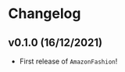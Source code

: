 # Changelog

<!--next-version-placeholder-->

## v0.1.0 (16/12/2021)

- First release of `AmazonFashion`!